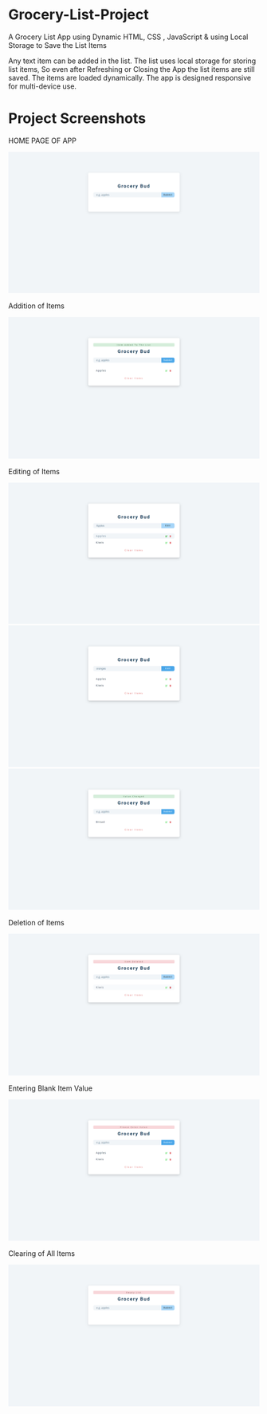 # Grocery-List-Project
A Grocery List App using Dynamic HTML, CSS , JavaScript &amp; using Local Storage to Save the List Items

Any text item can be added in the list. The list uses local storage for storing list items, So even after Refreshing or Closing the App the list items are still saved.
The items are loaded dynamically. 
The app is designed responsive for multi-device use.


# Project Screenshots

HOME PAGE OF APP

<img src = "https://github.com/SambhavAggarwal01/Grocery-List-Project/blob/main/Grocery%20List%20Project/Project%20Screenshots/Screenshot%202021-09-13%2000.49.24.png" alt = "Home Page Of App" />


Addition of Items

<img src = "https://github.com/SambhavAggarwal01/Grocery-List-Project/blob/main/Grocery%20List%20Project/Project%20Screenshots/Screenshot%202021-09-13%2000.49.37.png" alt = "Addition of Items" />


Editing of Items

<img src = "https://github.com/SambhavAggarwal01/Grocery-List-Project/blob/main/Grocery%20List%20Project/Project%20Screenshots/Screenshot%202021-09-13%2000.50.00.png" alt = "Editing of Items" />
<img src = "https://github.com/SambhavAggarwal01/Grocery-List-Project/blob/main/Grocery%20List%20Project/Project%20Screenshots/Screenshot%202021-09-13%2000.50.12.png" alt = "Editing of Items" />
<img src = "https://github.com/SambhavAggarwal01/Grocery-List-Project/blob/main/Grocery%20List%20Project/Project%20Screenshots/Screenshot%202021-09-13%2000.52.59.png" alt = "Editing of Items" />


Deletion of Items

<img src = "https://github.com/SambhavAggarwal01/Grocery-List-Project/blob/main/Grocery%20List%20Project/Project%20Screenshots/Screenshot%202021-09-13%2000.50.17.png" alt = "Deletion of Items" />


Entering Blank Item Value

<img src = "https://github.com/SambhavAggarwal01/Grocery-List-Project/blob/main/Grocery%20List%20Project/Project%20Screenshots/Screenshot%202021-09-13%2000.49.52.png" alt = "Entering Blank Item Value" />


Clearing of All Items

<img src = "https://github.com/SambhavAggarwal01/Grocery-List-Project/blob/main/Grocery%20List%20Project/Project%20Screenshots/Screenshot%202021-09-13%2000.50.38.png" alt = "Clearing of All Items" />
